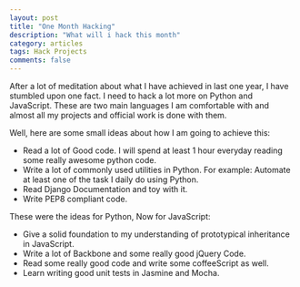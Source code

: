 ```yaml
---
layout: post
title: "One Month Hacking"
description: "What will i hack this month"
category: articles
tags: Hack Projects
comments: false
---
```


After a lot of meditation about what I have achieved in last one year, I have stumbled upon one fact. I need to hack
a lot more on Python and JavaScript. These are two main languages I am comfortable with and almost all my projects
and official work is done with them.

Well, here are some small ideas about how I am going to achieve this:

- Read a lot of Good code. I will spend at least 1 hour everyday reading some really awesome python code.
- Write a lot of commonly used utilities in Python. For example: Automate at least one of the task I daily do using Python.
- Read Django Documentation and toy with it.
- Write PEP8 compliant code.

These were the ideas for Python, Now for JavaScript:

- Give a solid foundation to my understanding of prototypical inheritance in JavaScript.
- Write a lot of Backbone and some really good jQuery Code.
- Read some really good code and write some coffeeScript as well.
- Learn writing good unit tests in Jasmine and Mocha.
